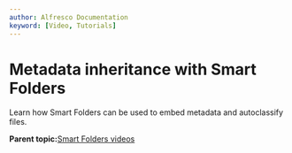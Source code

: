 ```yaml
---
author: Alfresco Documentation
keyword: [Video, Tutorials]
---
```


# Metadata inheritance with Smart Folders

Learn how Smart Folders can be used to embed metadata and autoclassify files.

  

**Parent topic:**[Smart Folders videos](../topics/smart-video-tutorials.md)

